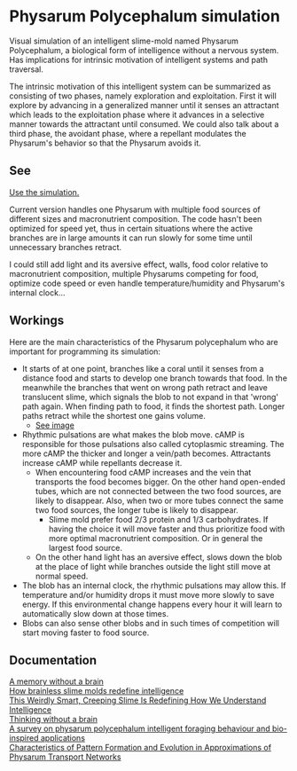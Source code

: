 # Physarum Polycephalum simulation

Visual simulation of an intelligent slime-mold named Physarum Polycephalum, a biological form of intelligence without a nervous system.<br>
Has implications for intrinsic motivation of intelligent systems and path traversal.

The intrinsic motivation of this intelligent system can be summarized as consisting of two phases, namely exploration and exploitation. First it will explore by advancing in a generalized manner until it senses an attractant which leads to the exploitation phase where it advances in a selective manner towards the attractant until consumed. We could also talk about a third phase, the avoidant phase, where a repellant modulates the Physarum's behavior so that the Physarum avoids it.

## See
<a href="https://artainmo.github.io/physarum_polycephalum-simulation/" target="_blank">Use the simulation.</a>

Current version handles one Physarum with multiple food sources of different sizes and macronutrient composition. The code hasn't been optimized for speed yet, thus in certain situations where the active branches are in large amounts it can run slowly for some time until unnecessary branches retract.

I could still add light and its aversive effect, walls, food color relative to macronutrient composition, multiple Physarums competing for food, optimize code speed or even handle temperature/humidity and Physarum's internal clock...

## Workings
Here are the main characteristics of the Physarum polycephalum who are important for programming its simulation:
* It starts of at one point, branches like a coral until it senses from a distance food and starts to develop one branch towards that food. In the meanwhile the branches that went on wrong path retract and leave translucent slime, which signals the blob to not expand in that 'wrong' path again. When finding path to food, it finds the shortest path. Longer paths retract while the shortest one gains volume.
	* [See image](https://wyss-prod.imgix.net/app/uploads/2021/07/09120744/Physarum-spatial-decision-making-figure-1B.jpg?w=800&h=389&auto=format&q=90&fit=crop&crop=faces%2Centropy)
* Rhythmic pulsations are what makes the blob move. cAMP is responsible for those pulsations also called cytoplasmic streaming. The more cAMP the thicker and longer a vein/path becomes. Attractants increase cAMP while repellants decrease it.
	* When encountering food cAMP increases and the vein that transports the food becomes bigger. On the other hand open-ended tubes, which are not connected between the two food sources, are likely to disappear. Also, when two or more tubes connect the same two food sources, the longer tube is likely to disappear.
		* Slime mold prefer food 2/3 protein and 1/3 carbohydrates. If having the choice it will move faster and thus prioritize food with more optimal macronutrient composition. Or in general the largest food source.
	* On the other hand light has an aversive effect, slows down the blob at the place of light while branches outside the light still move at normal speed.
* The blob has an internal clock, the rhythmic pulsations may allow this. If temperature and/or humidity drops it must move more slowly to save energy. If this environmental change happens every hour it will learn to automatically slow down at those times.
* Blobs can also sense other blobs and in such times of competition will start moving faster to food source.

## Documentation
[A memory without a brain](https://www.sciencedaily.com/releases/2021/02/210223121643.htm)<br>
[How brainless slime molds redefine intelligence](https://www.nature.com/articles/nature.2012.11811)<br>
[This Weirdly Smart, Creeping Slime Is Redefining How We Understand Intelligence](https://www.sciencealert.com/this-weirdly-smart-creeping-slime-is-redefining-how-we-understand-intelligence)<br>
[Thinking without a brain](https://wyss.harvard.edu/news/thinking-without-a-brain/)<br>
[A survey on physarum polycephalum intelligent foraging behaviour and bio-inspired applications](https://link.springer.com/article/10.1007/s10462-021-10112-1)<br>
[Characteristics of Pattern Formation and Evolution in Approximations of Physarum Transport Networks](https://uwe-repository.worktribe.com/preview/980585/artl.2010.16.2.pdf)
